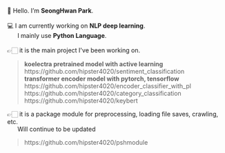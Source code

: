 👋 Hello. I’m <b>SeongHwan Park</b>.<br><br>
💻 I am currently working on <b>NLP deep learning</b>.<br>
&nbsp;&nbsp;&nbsp;&nbsp;&nbsp;&nbsp;I mainly use <b>Python Language</b>.<br><br>
👉🏻 it is the main project I've been working on.
<blockquote>
<b>koelectra pretrained model with active learning</b>
https://github.com/hipster4020/sentiment_classification<br>
<b>transformer encoder model with pytorch, tensorflow</b><br>
https://github.com/hipster4020/encoder_classifier_with_pl<br>
https://github.com/hipster4020/category_classification<br>
https://github.com/hipster4020/keybert</blockquote>
👉🏻 it is a package module for preprocessing, loading file saves, crawling, etc.<br>
&nbsp;&nbsp;&nbsp;&nbsp;&nbsp;&nbsp;Will continue to be updated
<blockquote>https://github.com/hipster4020/pshmodule</blockquote>

